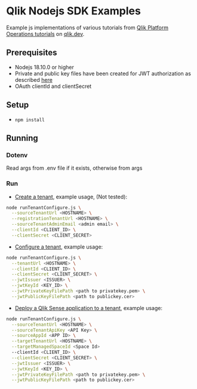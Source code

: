# Qlik Nodejs SDK Examples

Example js implementations of various tutorials from [Qlik Platform Operations tutorials](https://qlik.dev/tutorials#platform-operations) on [qlik.dev](http://qlik.dev).

## Prerequisites

* Nodejs 18.10.0 or higher
* Private and public key files have been created for JWT authorization as described [here](https://qlik.dev/tutorials/create-signed-tokens-for-jwt-authorization)
* OAuth clientId and clientSecret

## Setup

* `npm install`

## Running

### Dotenv

Read args from .env file if it exists, otherwise from args

### Run

* [Create a tenant](https://qlik.dev/tutorials/create-a-tenant), example usage, (Not tested):

```bash
node runTenantConfigure.js \
  --sourceTenantUrl <HOSTNAME> \
  --registrationTenantUrl <HOSTNAME> \
  --sourceTenantAdminEmail <admin email> \
  --clientId <CLIENT_ID> \
  --clientSecret <CLIENT_SECRET>
```

* [Configure a tenant](https://qlik.dev/tutorials/configure-a-tenant), example usage:

```bash
node runTenantConfigure.js \
  --tenantUrl <HOSTNAME> \
  --clientId <CLIENT_ID> \
  --clientSecret <CLIENT_SECRET> \
  --jwtIssuer <ISSUER> \
  --jwtKeyId <KEY_ID> \
  --jwtPrivateKeyFilePath <path to privatekey.pem> \
  --jwtPublicKeyFilePath <path to publickey.cer>
```

* [Deploy a Qlik Sense application to a tenant](https://qlik.dev/tutorials/deploy-a-qlik-sense-application-to-a-tenant), example usage:

```bash
node runTenantConfigure.js \
  --sourceTenantUrl <HOSTNAME> \
  --sourceTenantApiKey <API Key> \
  --sourceAppId <APP ID> \
  --targetTenantUrl <HOSTNAME> \
  --targetManagedSpaceId <Space Id>
  --clientId <CLIENT_ID> \
  --clientSecret <CLIENT_SECRET> \
  --jwtIssuer <ISSUER> \
  --jwtKeyId <KEY_ID> \
  --jwtPrivateKeyFilePath <path to privatekey.pem> \
  --jwtPublicKeyFilePath <path to publickey.cer>
```
